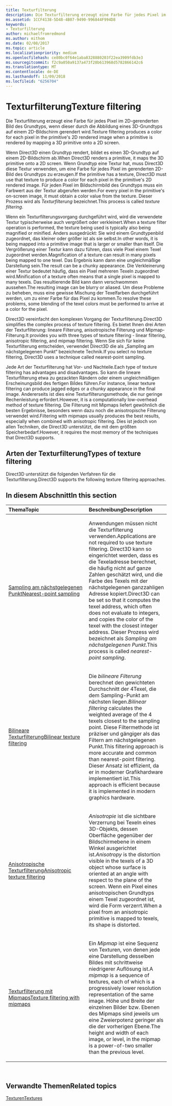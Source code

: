 ```yaml
---
title: Texturfilterung
description: Die Texturfilterung erzeugt eine Farbe für jedes Pixel im 2D-gerenderten Bild des Grundtyps, wenn dieser durch die Abbildung eines 3D-Grundtyps auf einem 2D-Bildschirm gerendert wird.
ms.assetid: 1CCF4138-5D48-4B07-9490-996844F994D8
keywords:
- Texturfilterung
author: michaelfromredmond
ms.author: mithom
ms.date: 02/08/2017
ms.topic: article
ms.localizationpriority: medium
ms.openlocfilehash: ce80bc0f64e1aba8328880203f22ea3909fdb3e3
ms.sourcegitcommit: f2c9a050a9137a473f28b613968d5782866142c6
ms.translationtype: MT
ms.contentlocale: de-DE
ms.lasthandoff: 11/09/2018
ms.locfileid: "6256704"
---
```

# <a name="texture-filtering"></a><span data-ttu-id="6d2a0-104">Texturfilterung</span><span class="sxs-lookup"><span data-stu-id="6d2a0-104">Texture filtering</span></span>


<span data-ttu-id="6d2a0-105">Die Texturfilterung erzeugt eine Farbe für jedes Pixel im 2D-gerenderten Bild des Grundtyps, wenn dieser durch die Abbildung eines 3D-Grundtyps auf einem 2D-Bildschirm gerendert wird.</span><span class="sxs-lookup"><span data-stu-id="6d2a0-105">Texture filtering produces a color for each pixel in the primitive's 2D rendered image when a primitive is rendered by mapping a 3D primitive onto a 2D screen.</span></span>

<span data-ttu-id="6d2a0-106">Wenn Direct3D einen Grundtyp rendert, bildet es einen 3D-Grundtyp auf einem 2D-Bildschirm ab.</span><span class="sxs-lookup"><span data-stu-id="6d2a0-106">When Direct3D renders a primitive, it maps the 3D primitive onto a 2D screen.</span></span> <span data-ttu-id="6d2a0-107">Wenn Grundtyp eine Textur hat, muss Direct3D diese Textur verwenden, um eine Farbe für jedes Pixel im gerenderten 2D-Bild des Grundtyps zu erzeugen.</span><span class="sxs-lookup"><span data-stu-id="6d2a0-107">If the primitive has a texture, Direct3D must use that texture to produce a color for each pixel in the primitive's 2D rendered image.</span></span> <span data-ttu-id="6d2a0-108">Für jeden Pixel im Bildschirmbild des Grundtyps muss ein Farbwert aus der Textur abgerufen werden.</span><span class="sxs-lookup"><span data-stu-id="6d2a0-108">For every pixel in the primitive's on-screen image, it must obtain a color value from the texture.</span></span> <span data-ttu-id="6d2a0-109">Dieser Prozess wird als *Texturfilterung* bezeichnet.</span><span class="sxs-lookup"><span data-stu-id="6d2a0-109">This process is called *texture filtering*.</span></span>

<span data-ttu-id="6d2a0-110">Wenn ein Texturfilterungsvorgang durchgeführt wird, wird die verwendete Textur typischerweise auch vergrößert oder verkleinert.</span><span class="sxs-lookup"><span data-stu-id="6d2a0-110">When a texture filter operation is performed, the texture being used is typically also being magnified or minified.</span></span> <span data-ttu-id="6d2a0-111">Anders ausgedrückt: Sie wird einem Grundtypenbild zugeordnet, das kleiner oder größer ist als sie selbst.</span><span class="sxs-lookup"><span data-stu-id="6d2a0-111">In other words, it is being mapped into a primitive image that is larger or smaller than itself.</span></span> <span data-ttu-id="6d2a0-112">Die Vergrößerung einer Textur kann dazu führen, dass viele Pixel einem Texel zugeordnet werden.</span><span class="sxs-lookup"><span data-stu-id="6d2a0-112">Magnification of a texture can result in many pixels being mapped to one texel.</span></span> <span data-ttu-id="6d2a0-113">Das Ergebnis kann dann eine ungleichmäßige Darstellung sein.</span><span class="sxs-lookup"><span data-stu-id="6d2a0-113">The result can be a chunky appearance.</span></span> <span data-ttu-id="6d2a0-114">Die Verkleinerung einer Textur bedeutet häufig, dass ein Pixel mehreren Texeln zugeordnet wird.</span><span class="sxs-lookup"><span data-stu-id="6d2a0-114">Minification of a texture often means that a single pixel is mapped to many texels.</span></span> <span data-ttu-id="6d2a0-115">Das resultierende Bild kann dann verschwommen aussehen.</span><span class="sxs-lookup"><span data-stu-id="6d2a0-115">The resulting image can be blurry or aliased.</span></span> <span data-ttu-id="6d2a0-116">Um diese Probleme zu beheben, muss eine gewisse Mischung der Texelfarben durchgeführt werden, um zu einer Farbe für das Pixel zu kommen.</span><span class="sxs-lookup"><span data-stu-id="6d2a0-116">To resolve these problems, some blending of the texel colors must be performed to arrive at a color for the pixel.</span></span>

<span data-ttu-id="6d2a0-117">Direct3D vereinfacht den komplexen Vorgang der Texturfilterung.</span><span class="sxs-lookup"><span data-stu-id="6d2a0-117">Direct3D simplifies the complex process of texture filtering.</span></span> <span data-ttu-id="6d2a0-118">Es bietet Ihnen drei Arten der Texturfilterung: lineare Filterung, anisotropische Filterung und Mipmap-Filterung.</span><span class="sxs-lookup"><span data-stu-id="6d2a0-118">It provides you with three types of texture filtering - linear filtering, anisotropic filtering, and mipmap filtering.</span></span> <span data-ttu-id="6d2a0-119">Wenn Sie sich für keine Texturfilterung entscheiden, verwendet Direct3D die als „Sampling am nächstgelegenen Punkt“ bezeichnete Technik.</span><span class="sxs-lookup"><span data-stu-id="6d2a0-119">If you select no texture filtering, Direct3D uses a technique called nearest-point sampling.</span></span>

<span data-ttu-id="6d2a0-120">Jede Art der Texturfilterung hat Vor- und Nachteile.</span><span class="sxs-lookup"><span data-stu-id="6d2a0-120">Each type of texture filtering has advantages and disadvantages.</span></span> <span data-ttu-id="6d2a0-121">So kann die lineare Texturfilterung etwa zu gezackten Rändern oder einem ungleichmäßigen Erscheinungsbild des fertigen Biĺdes führen.</span><span class="sxs-lookup"><span data-stu-id="6d2a0-121">For instance, linear texture filtering can produce jagged edges or a chunky appearance in the final image.</span></span> <span data-ttu-id="6d2a0-122">Andererseits ist dies eine Texturfilterungsmethode, die nur geringe Rechenleistung erfordert.</span><span class="sxs-lookup"><span data-stu-id="6d2a0-122">However, it is a computationally low-overhead method of texture filtering.</span></span> <span data-ttu-id="6d2a0-123">Die Filterung mit Mipmaps liefert gewöhnlich die besten Ergebnisse, besonders wenn dazu noch die anisotropische Filterung verwendet wird.</span><span class="sxs-lookup"><span data-stu-id="6d2a0-123">Filtering with mipmaps usually produces the best results, especially when combined with anisotropic filtering.</span></span> <span data-ttu-id="6d2a0-124">Dies ist jedoch von allen Techniken, die Direct3D unterstützt, die mit dem größten Speicherbedarf.</span><span class="sxs-lookup"><span data-stu-id="6d2a0-124">However, it requires the most memory of the techniques that Direct3D supports.</span></span>

## <a name="span-idtypes-of-texture-filteringspanspan-idtypes-of-texture-filteringspanspan-idtypes-of-texture-filteringspantypes-of-texture-filtering"></a><span data-ttu-id="6d2a0-125"><span id="Types-of-texture-filtering"></span><span id="types-of-texture-filtering"></span><span id="TYPES-OF-TEXTURE-FILTERING"></span>Arten der Texturfilterung</span><span class="sxs-lookup"><span data-stu-id="6d2a0-125"><span id="Types-of-texture-filtering"></span><span id="types-of-texture-filtering"></span><span id="TYPES-OF-TEXTURE-FILTERING"></span>Types of texture filtering</span></span>


<span data-ttu-id="6d2a0-126">Direct3D unterstützt die folgenden Verfahren für die Texturfilterung.</span><span class="sxs-lookup"><span data-stu-id="6d2a0-126">Direct3D supports the following texture filtering approaches.</span></span>

## <a name="span-idin-this-sectionspanin-this-section"></a><span data-ttu-id="6d2a0-127"><span id="in-this-section"></span>In diesem Abschnitt</span><span class="sxs-lookup"><span data-stu-id="6d2a0-127"><span id="in-this-section"></span>In this section</span></span>


<table>
<colgroup>
<col width="50%" />
<col width="50%" />
</colgroup>
<thead>
<tr class="header">
<th align="left"><span data-ttu-id="6d2a0-128">Thema</span><span class="sxs-lookup"><span data-stu-id="6d2a0-128">Topic</span></span></th>
<th align="left"><span data-ttu-id="6d2a0-129">Beschreibung</span><span class="sxs-lookup"><span data-stu-id="6d2a0-129">Description</span></span></th>
</tr>
</thead>
<tbody>
<tr class="odd">
<td align="left"><p><a href="nearest-point-sampling.md"><span data-ttu-id="6d2a0-130">Sampling am nächstgelegenen Punkt</span><span class="sxs-lookup"><span data-stu-id="6d2a0-130">Nearest-point sampling</span></span></a></p></td>
<td align="left"><p><span data-ttu-id="6d2a0-131">Anwendungen müssen nicht die Texturfilterung verwenden.</span><span class="sxs-lookup"><span data-stu-id="6d2a0-131">Applications are not required to use texture filtering.</span></span> <span data-ttu-id="6d2a0-132">Direct3D kann so eingerichtet werden, dass es die Texeladresse berechnet, die häufig nicht auf ganze Zahlen geschätzt wird, und die Farbe des Texels mit der nächstgelegenen ganzzahligen Adresse kopiert.</span><span class="sxs-lookup"><span data-stu-id="6d2a0-132">Direct3D can be set so that it computes the texel address, which often does not evaluate to integers, and copies the color of the texel with the closest integer address.</span></span> <span data-ttu-id="6d2a0-133">Dieser Prozess wird bezeichnet als <em>Sampling am nächstgelegenen Punkt</em>.</span><span class="sxs-lookup"><span data-stu-id="6d2a0-133">This process is called <em>nearest-point sampling</em>.</span></span></p></td>
</tr>
<tr class="even">
<td align="left"><p><a href="bilinear-texture-filtering.md"><span data-ttu-id="6d2a0-134">Bilineare Texturfilterung</span><span class="sxs-lookup"><span data-stu-id="6d2a0-134">Bilinear texture filtering</span></span></a></p></td>
<td align="left"><p><span data-ttu-id="6d2a0-135">Die <em>bilineare Filterung</em> berechnet den gewichteten Durchschnitt der 4Texel, die dem Sampling-Punkt am nächsten liegen.</span><span class="sxs-lookup"><span data-stu-id="6d2a0-135"><em>Bilinear filtering</em> calculates the weighted average of the 4 texels closest to the sampling point.</span></span> <span data-ttu-id="6d2a0-136">Diese Filtermethode ist präziser und gängiger als das Filtern am nächstgelegenen Punkt.</span><span class="sxs-lookup"><span data-stu-id="6d2a0-136">This filtering approach is more accurate and common than nearest-point filtering.</span></span> <span data-ttu-id="6d2a0-137">Dieser Ansatz ist effizient, da er in moderner Grafikhardware implementiert ist.</span><span class="sxs-lookup"><span data-stu-id="6d2a0-137">This approach is efficient because it is implemented in modern graphics hardware.</span></span></p></td>
</tr>
<tr class="odd">
<td align="left"><p><a href="anisotropic-texture-filtering.md"><span data-ttu-id="6d2a0-138">Anisotropische Texturfilterung</span><span class="sxs-lookup"><span data-stu-id="6d2a0-138">Anisotropic texture filtering</span></span></a></p></td>
<td align="left"><p><span data-ttu-id="6d2a0-139"><em>Anisotropie</em> ist die sichtbare Verzerrung bei Texeln eines 3D-Objekts, dessen Oberfläche gegenüber der Bildschirmebene in einem Winkel ausgerichtet ist.</span><span class="sxs-lookup"><span data-stu-id="6d2a0-139"><em>Anisotropy</em> is the distortion visible in the texels of a 3D object whose surface is oriented at an angle with respect to the plane of the screen.</span></span> <span data-ttu-id="6d2a0-140">Wenn ein Pixel eines anisotropischen Grundtyps einem Texel zugeordnet ist, wird die Form verzerrt.</span><span class="sxs-lookup"><span data-stu-id="6d2a0-140">When a pixel from an anisotropic primitive is mapped to texels, its shape is distorted.</span></span></p></td>
</tr>
<tr class="even">
<td align="left"><p><a href="texture-filtering-with-mipmaps.md"><span data-ttu-id="6d2a0-141">Texturfilterung mit Mipmaps</span><span class="sxs-lookup"><span data-stu-id="6d2a0-141">Texture filtering with mipmaps</span></span></a></p></td>
<td align="left"><p><span data-ttu-id="6d2a0-142">Ein <em>Mipmap</em> ist eine Sequenz von Texturen, von denen jede eine Darstellung desselben Bildes mit schrittweise niedrigerer Auflösung ist.</span><span class="sxs-lookup"><span data-stu-id="6d2a0-142">A <em>mipmap</em> is a sequence of textures, each of which is a progressively lower resolution representation of the same image.</span></span> <span data-ttu-id="6d2a0-143">Höhe und Breite der einzelnen Bilder bzw. Ebenen des Mipmaps sind jeweils um eine Zweierpotenz geringer als die der vorherigen Ebene.</span><span class="sxs-lookup"><span data-stu-id="6d2a0-143">The height and width of each image, or level, in the mipmap is a power-of-two smaller than the previous level.</span></span></p></td>
</tr>
</tbody>
</table>

 

## <a name="span-idrelated-topicsspanrelated-topics"></a><span data-ttu-id="6d2a0-144"><span id="related-topics"></span>Verwandte Themen</span><span class="sxs-lookup"><span data-stu-id="6d2a0-144"><span id="related-topics"></span>Related topics</span></span>


[<span data-ttu-id="6d2a0-145">Texturen</span><span class="sxs-lookup"><span data-stu-id="6d2a0-145">Textures</span></span>](textures.md)

 

 




